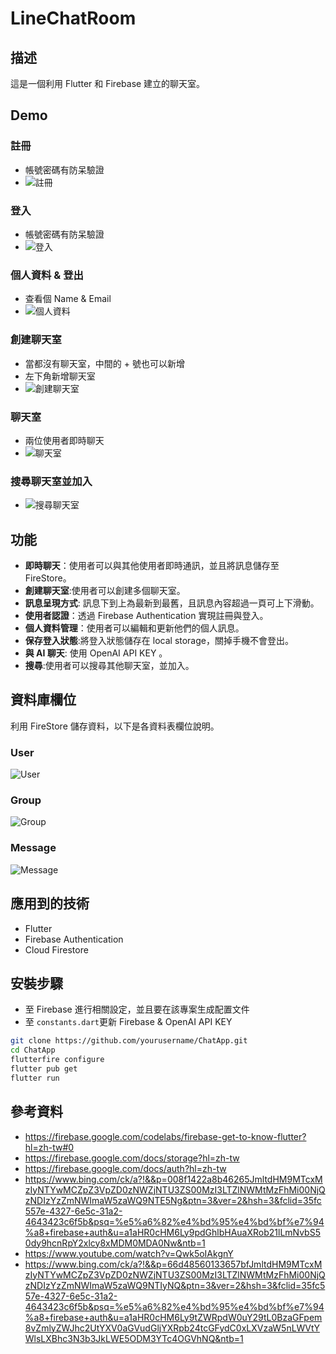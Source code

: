 # LineChatRoom
## 描述
這是一個利用 Flutter 和 Firebase 建立的聊天室。
## Demo 
### 註冊
- 帳號密碼有防呆驗證
- ![註冊](images/註冊.gif)
### 登入
- 帳號密碼有防呆驗證
- ![登入](images/登入.gif)

### 個人資料 & 登出
- 查看個 Name & Email
- ![個人資料](images/個人資料.gif)

### 創建聊天室
- 當都沒有聊天室，中間的 + 號也可以新增
- 左下角新增聊天室
- ![創建聊天室](images/創建聊天室.gif)

### 聊天室
- 兩位使用者即時聊天
- ![聊天室](images/聊天室.gif)

### 搜尋聊天室並加入
- ![搜尋聊天室](images/搜尋聊天室.gif)



## 功能
- **即時聊天**：使用者可以與其他使用者即時通訊，並且將訊息儲存至 FireStore。
- **創建聊天室**:使用者可以創建多個聊天室。
- **訊息呈現方式**: 訊息下到上為最新到最舊，且訊息內容超過一頁可上下滑動。
- **使用者認證**：透過 Firebase Authentication 實現註冊與登入。
- **個人資料管理**：使用者可以編輯和更新他們的個人訊息。
- **保存登入狀態**:將登入狀態儲存在 local storage，關掉手機不會登出。
- **與 AI 聊天**: 使用 OpenAI API KEY 。
- **搜尋**:使用者可以搜尋其他聊天室，並加入。

## 資料庫欄位
利用 FireStore 儲存資料，以下是各資料表欄位說明。
### User
![User](images/image-2.png)
### Group
![Group](images/image.png)
### Message
![Message](images/image-1.png)


## 應用到的技術
- Flutter
- Firebase Authentication
- Cloud Firestore

## 安裝步驟
- 至 Firebase 進行相關設定，並且要在該專案生成配置文件
- 至 `constants.dart`更新 Firebase & OpenAI API KEY

```bash
git clone https://github.com/yourusername/ChatApp.git
cd ChatApp
flutterfire configure
flutter pub get
flutter run
```


## 參考資料
- https://firebase.google.com/codelabs/firebase-get-to-know-flutter?hl=zh-tw#0
- https://firebase.google.com/docs/storage?hl=zh-tw
- https://firebase.google.com/docs/auth?hl=zh-tw
- https://www.bing.com/ck/a?!&&p=008f1422a8b46265JmltdHM9MTcxMzIyNTYwMCZpZ3VpZD0zNWZjNTU3ZS00MzI3LTZlNWMtMzFhMi00NjQzNDIzYzZmNWImaW5zaWQ9NTE5Ng&ptn=3&ver=2&hsh=3&fclid=35fc557e-4327-6e5c-31a2-4643423c6f5b&psq=%e5%a6%82%e4%bd%95%e4%bd%bf%e7%94%a8+firebase+auth&u=a1aHR0cHM6Ly9pdGhlbHAuaXRob21lLmNvbS50dy9hcnRpY2xlcy8xMDM0MDA0Nw&ntb=1
- https://www.youtube.com/watch?v=Qwk5oIAkgnY
- https://www.bing.com/ck/a?!&&p=66d48560133657bfJmltdHM9MTcxMzIyNTYwMCZpZ3VpZD0zNWZjNTU3ZS00MzI3LTZlNWMtMzFhMi00NjQzNDIzYzZmNWImaW5zaWQ9NTIyNQ&ptn=3&ver=2&hsh=3&fclid=35fc557e-4327-6e5c-31a2-4643423c6f5b&psq=%e5%a6%82%e4%bd%95%e4%bd%bf%e7%94%a8+firebase+auth&u=a1aHR0cHM6Ly9tZWRpdW0uY29tL0BzaGFpem8vZmlyZWJhc2UtYXV0aGVudGljYXRpb24tcGFydC0xLXVzaW5nLWVtYWlsLXBhc3N3b3JkLWE5ODM3YTc4OGVhNQ&ntb=1